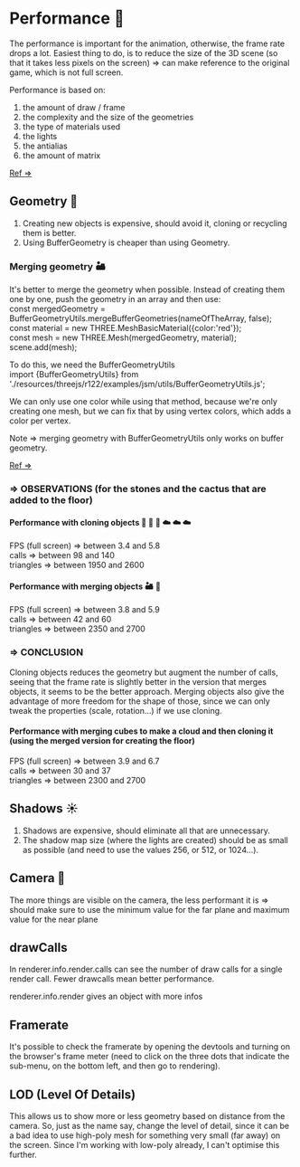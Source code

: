 # Performance 💪

The performance is important for the animation, otherwise, the frame rate drops a lot.
Easiest thing to do, is to reduce the size of the 3D scene (so that it takes less pixels on the screen) => can make reference to the original game, which is not full screen.

Performance is based on:

1. the amount of draw / frame
2. the complexity and the size of the geometries
3. the type of materials used
4. the lights
5. the antialias
6. the amount of matrix

[Ref =>](https://codeburst.io/improve-your-threejs-performances-with-buffergeometryutils-8f97c072c14b)

## Geometry 💠

1. Creating new objects is expensive, should avoid it, cloning or recycling them is better.
2. Using BufferGeometry is cheaper than using Geometry.

### Merging geometry 🏜️

It's better to merge the geometry when possible. Instead of creating them one by one, push the geometry in an array and then use:  
const mergedGeometry = BufferGeometryUtils.mergeBufferGeometries(nameOfTheArray, false);  
const material = new THREE.MeshBasicMaterial({color:'red'});  
const mesh = new THREE.Mesh(mergedGeometry, material);  
scene.add(mesh);

To do this, we need the BufferGeometryUtils  
import {BufferGeometryUtils} from './resources/threejs/r122/examples/jsm/utils/BufferGeometryUtils.js';

We can only use one color while using that method, because we're only creating one mesh, but we can fix that by using vertex colors, which adds a color per vertex.

Note => merging geometry with BufferGeometryUtils only works on buffer geometry.

[Ref =>](https://threejsfundamentals.org/threejs/lessons/threejs-optimize-lots-of-objects.html)

### => OBSERVATIONS (for the stones and the cactus that are added to the floor)

#### Performance with cloning objects 🌵 🌵 🌵 ☁️ ☁️ ☁️

FPS (full screen) => between 3.4 and 5.8  
calls => between 98 and 140  
triangles => between 1950 and 2600

#### Performance with merging objects 🏜️ 🦖

FPS (full screen) => between 3.8 and 5.9  
calls => between 42 and 60  
triangles => between 2350 and 2700

### => CONCLUSION

Cloning objects reduces the geometry but augment the number of calls, seeing that the frame rate is slightly better in the version that merges objects, it seems to be the better approach. Merging objects also give the advantage of more freedom for the shape of those, since we can only tweak the properties (scale, rotation...) if we use cloning.

#### Performance with merging cubes to make a cloud and then cloning it (using the merged version for creating the floor)

FPS (full screen) => between 3.9 and 6.7   
calls => between 30 and 37  
triangles => between 2300 and 2700

## Shadows ☀️

1. Shadows are expensive, should eliminate all that are unnecessary.
2. The shadow map size (where the lights are created) should be as small as possible (and need to use the values 256, or 512, or 1024...).

## Camera 🎥

The more things are visible on the camera, the less performant it is
=> should make sure to use the minimum value for the far plane and maximum value for the near plane

## drawCalls

In renderer.info.render.calls can see the number of draw calls for a single render call. Fewer drawcalls mean better performance.

renderer.info.render gives an object with more infos

## Framerate

It's possible to check the framerate by opening the devtools and turning on the browser's frame meter (need to click on the three dots that indicate the sub-menu, on the bottom left, and then go to rendering).

## LOD (Level Of Details)

This allows us to show more or less geometry based on distance from the camera. So, just as the name say, change the level of detail, since it can be a bad idea to use high-poly mesh for something very small (far away) on the screen. Since I'm working with low-poly already, I can't optimise this further.
